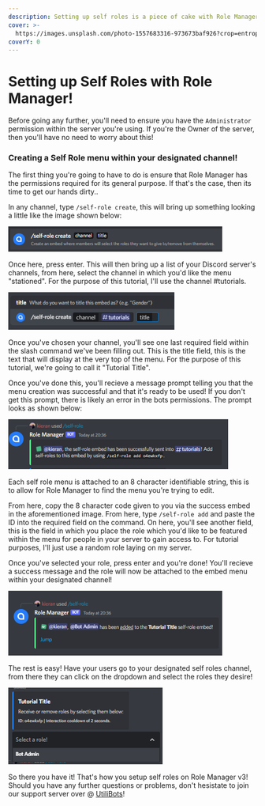 ```yaml
---
description: Setting up self roles is a piece of cake with Role Manager v3!
cover: >-
  https://images.unsplash.com/photo-1557683316-973673baf926?crop=entropy&cs=tinysrgb&fm=jpg&ixid=MnwxOTcwMjR8MHwxfHNlYXJjaHw4fHxncmFkaWVudHxlbnwwfHx8fDE2NTMxODU2NTU&ixlib=rb-1.2.1&q=80
coverY: 0
---
```


# Setting up Self Roles with Role Manager!

Before going any further, you'll need to ensure you have the `Administrator` permission within the server you're using. If you're the Owner of the server, then you'll have no need to worry about this!

### Creating a Self Role menu within your designated channel!

The first thing you're going to have to do is ensure that Role Manager has the permissions required for its general purpose. If that's the case, then its time to get our hands dirty..

In any channel, type `/self-role create`, this will bring up something looking a little like the image shown below:

![](<../.gitbook/assets/image (5) (1).png>)

Once here, press enter. This will then bring up a list of your Discord server's channels, from here, select the channel in which you'd like the menu "stationed". For the purpose of this tutorial, I'll use the channel #tutorials.

![](<../.gitbook/assets/image (2) (1).png>)

Once you've chosen your channel, you'll see one last required field within the slash command we've been filling out. This is the title field, this is the text that will display at the very top of the menu. For the purpose of this tutorial, we're going to call it "Tutorial Title".

Once you've done this, you'll recieve a message prompt telling you that the menu creation was successful and that it's ready to be used! If you don't get this prompt, there is likely an error in the bots permissions. The prompt looks as shown below:

![](<../.gitbook/assets/image (1) (1).png>)

Each self role menu is attached to an 8 character identifiable string, this is to allow for Role Manager to find the menu you're trying to edit.

From here, copy the 8 character code given to you via the success embed in the aforementioned image. From here, type `/self-role add` and paste the ID into the required field on the command. On here, you'll see another field, this is the field in which you place the role which you'd like to be featured within the menu for people in your server to gain access to. For tutorial purposes, I'll just use a random role laying on my server.

Once you've selected your role, press enter and you're done! You'll recieve a success message and the role will now be attached to the embed menu within your designated channel!

![](<../.gitbook/assets/image (1) (1) (1).png>)

The rest is easy! Have your users go to your designated self roles channel, from there they can click on the dropdown and select the roles they desire!&#x20;

![](<../.gitbook/assets/image (3) (1).png>)

So there you have it! That's how you setup self roles on Role Manager v3! Should you have any further questions or problems, don't hesistate to join our support server over @ [UtiliBots](https://discord.gg/cAtc7kZbPX)!
